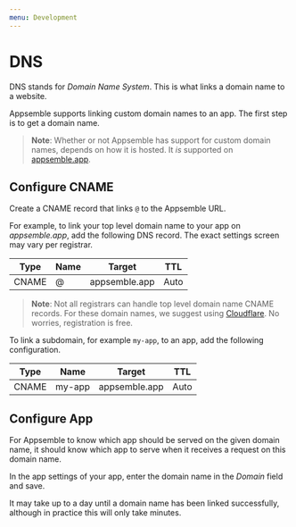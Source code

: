 ```yaml
---
menu: Development
---
```


# DNS

DNS stands for _Domain Name System_. This is what links a domain name to a website.

Appsemble supports linking custom domain names to an app. The first step is to get a domain name.

> **Note**: Whether or not Appsemble has support for custom domain names, depends on how it is
> hosted. It _is_ supported on [appsemble.app].

## Configure CNAME

Create a CNAME record that links `@` to the Appsemble URL.

For example, to link your top level domain name to your app on _appsemble.app_, add the following
DNS record. The exact settings screen may vary per registrar.

| Type  | Name | Target        | TTL  |
| ----- | ---- | ------------- | ---- |
| CNAME | @    | appsemble.app | Auto |

> **Note**: Not all registrars can handle top level domain name CNAME records. For these domain
> names, we suggest using [Cloudflare]. No worries, registration is free.

To link a subdomain, for example `my-app`, to an app, add the following configuration.

| Type  | Name   | Target        | TTL  |
| ----- | ------ | ------------- | ---- |
| CNAME | my-app | appsemble.app | Auto |

## Configure App

For Appsemble to know which app should be served on the given domain name, it should know which app
to serve when it receives a request on this domain name.

In the app settings of your app, enter the domain name in the _Domain_ field and save.

It may take up to a day until a domain name has been linked successfully, although in practice this
will only take minutes.

[appsemble.app]: https://appsemble.app
[cloudflare]: https://www.cloudflare.com
